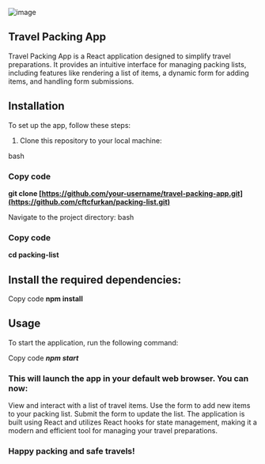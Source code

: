 
![image](https://github.com/cftcfurkan/packing-list/assets/90473630/355cfec7-0387-4309-a53e-513908703bd0)


## Travel Packing App

Travel Packing App is a React application designed to simplify travel preparations. It provides an intuitive interface for managing packing lists, including features like rendering a list of items, a dynamic form for adding items, and handling form submissions.

## Installation

To set up the app, follow these steps:

1. Clone this repository to your local machine:

bash
### Copy code
**git clone [https://github.com/your-username/travel-packing-app.git](https://github.com/cftcfurkan/packing-list.git)**

Navigate to the project directory:
bash
### Copy code
**cd packing-list**

## Install the required dependencies:

Copy code
**npm install**

## Usage

To start the application, run the following command:

Copy code
***npm start***


### This will launch the app in your default web browser. You can now:

View and interact with a list of travel items.
Use the form to add new items to your packing list.
Submit the form to update the list.
The application is built using React and utilizes React hooks for state management, making it a modern and efficient tool for managing your travel preparations.

### Happy packing and safe travels!
